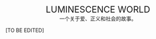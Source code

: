 <center><font size=5>LUMINESCENCE WORLD</font></center>
<center>一个关于爱、正义和社会的故事。</center>

[TO BE EDITED]